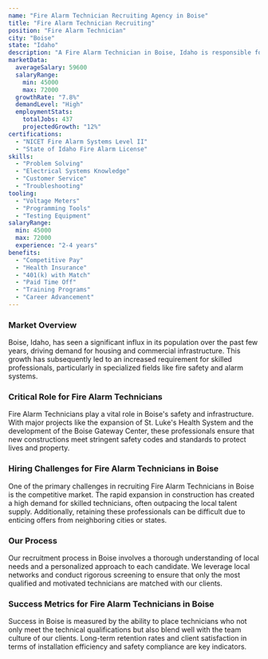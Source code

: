 ```yaml
---
name: "Fire Alarm Technician Recruiting Agency in Boise"
title: "Fire Alarm Technician Recruiting"
position: "Fire Alarm Technician"
city: "Boise"
state: "Idaho"
description: "A Fire Alarm Technician in Boise, Idaho is responsible for the installation, programming, and repair of fire alarm systems in residential and commercial buildings."
marketData:
  averageSalary: 59600
  salaryRange:
    min: 45000
    max: 72000
  growthRate: "7.8%"
  demandLevel: "High"
  employmentStats:
    totalJobs: 437
    projectedGrowth: "12%"
certifications:
  - "NICET Fire Alarm Systems Level II"
  - "State of Idaho Fire Alarm License"
skills:
  - "Problem Solving"
  - "Electrical Systems Knowledge"
  - "Customer Service"
  - "Troubleshooting"
tooling:
  - "Voltage Meters"
  - "Programming Tools"
  - "Testing Equipment"
salaryRange:
  min: 45000
  max: 72000
  experience: "2-4 years"
benefits:
  - "Competitive Pay"
  - "Health Insurance"
  - "401(k) with Match"
  - "Paid Time Off"
  - "Training Programs"
  - "Career Advancement"
---
```


### Market Overview
Boise, Idaho, has seen a significant influx in its population over the past few years, driving demand for housing and commercial infrastructure. This growth has subsequently led to an increased requirement for skilled professionals, particularly in specialized fields like fire safety and alarm systems.

### Critical Role for Fire Alarm Technicians
Fire Alarm Technicians play a vital role in Boise's safety and infrastructure. With major projects like the expansion of St. Luke's Health System and the development of the Boise Gateway Center, these professionals ensure that new constructions meet stringent safety codes and standards to protect lives and property.

### Hiring Challenges for Fire Alarm Technicians in Boise
One of the primary challenges in recruiting Fire Alarm Technicians in Boise is the competitive market. The rapid expansion in construction has created a high demand for skilled technicians, often outpacing the local talent supply. Additionally, retaining these professionals can be difficult due to enticing offers from neighboring cities or states.

### Our Process
Our recruitment process in Boise involves a thorough understanding of local needs and a personalized approach to each candidate. We leverage local networks and conduct rigorous screening to ensure that only the most qualified and motivated technicians are matched with our clients.

### Success Metrics for Fire Alarm Technicians in Boise
Success in Boise is measured by the ability to place technicians who not only meet the technical qualifications but also blend well with the team culture of our clients. Long-term retention rates and client satisfaction in terms of installation efficiency and safety compliance are key indicators.